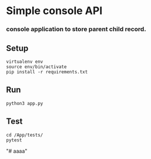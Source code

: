 # Simple console API

### console application to store parent child record.

## Setup

```
virtualenv env
source env/bin/activate
pip install -r requirements.txt
```
## Run
```
python3 app.py
```

## Test
```
cd /App/tests/
pytest
```
"# aaaa" 
